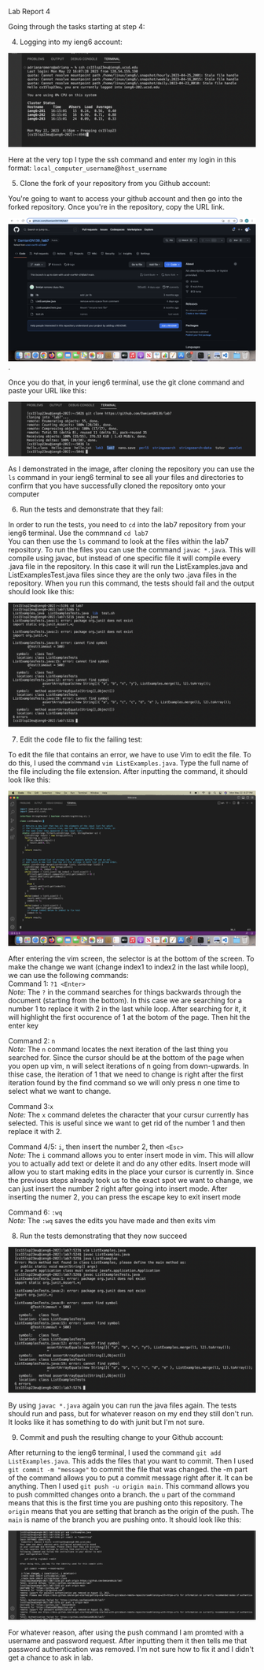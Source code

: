 Lab Report 4   


Going through the tasks starting at step 4:  

4. Logging into my ieng6 account:  

![step1](https://github.com/DamianGN136/cse15l-lab-reports/blob/main/Screen%20Shot%202023-05-22%20at%204.17.08%20PM.png)

Here at the very top I type the ssh command and enter my login in this format: `local_computer_username`@`host_username`  

5. Clone the fork of your repository from you Github account:  

You're going to want to access your github account and then go into the forked repository. Once you're in the repository, copy the URL link.    

![step2](https://github.com/DamianGN136/cse15l-lab-reports/blob/main/Screen%20Shot%202023-05-22%20at%204.49.39%20PM.png). 

Once you do that, in your ieng6 terminal, use the git clone command and paste your URL like this:  

![ste1](https://github.com/DamianGN136/cse15l-lab-reports/blob/main/Screen%20Shot%202023-05-22%20at%204.54.47%20PM.png)  

As I demonstrated in the image, after cloning the repository you can use the `ls` command in your ieng6 terminal to see all your files and directories to confirm that you have successfully cloned the repository onto your computer   

6. Run the tests and demonstrate that they fail:  

In order to run the tests, you need to `cd` into the lab7 repository from your ieng6 terminal. Use the commnand `cd lab7`  
You can then use the `ls` command to look at the files within the lab7 repository. To run the files you can use the command `javac *.java`. This will compile using javac, but instead of one specific file it will compile every .java file in the repository. In this case it will run the ListExamples.java and ListExamplesTest.java files since they are the only two .java files in the repository. When you run this command, the tests should fail and the output should look like this:  

![step3](https://github.com/DamianGN136/cse15l-lab-reports/blob/main/Screen%20Shot%202023-05-22%20at%205.34.03%20PM.png)  

7. Edit the code file to fix the failing test:  

To edit the file that contains an error, we have to use Vim to edit the file. To do this, I used the command `vim ListExamples.java`. Type the full name of the file including the file extension. After inputting the command, it should look like this:  

![step4](https://github.com/DamianGN136/cse15l-lab-reports/blob/main/Screen%20Shot%202023-05-22%20at%206.27.32%20PM.png)  

After entering the vim screen, the selector is at the bottom of the screen. To make the change we want (change index1 to index2 in the last while loop), we can use the following commands:  
Command 1: `?1 <Enter>`  
  *Note:* The `?` in the command searches for things backwards through the document (starting from the bottom). In this case we are searching for a number 1 to replace it with 2 in the last while loop. After searching for it, it will highlight the first occurence of 1 at the botom of the page. Then hit the enter key  

Command 2: `n`  
   *Note:* The `n` command locates the next iteration of the last thing you searched for. Since the cursor should be at the bottom of the page when you open up vim, n will select iterations of n going from down-upwards. In thise case, the iteration of 1 that we need to change is right after the first iteration found by the find command so we will only press n one time to select what we want to change. 

Command 3:`x`  
   *Note:* The `x` command deletes the character that your cursur currently has selected. This is useful since we want to get rid of the number 1 and then replace it with 2.  
   
Command 4/5: `i`, then insert the number 2, then `<Esc>`  
   *Note:* The `i` command allows you to enter insert mode in vim. This will allow you to actually add text or delete it and do any other edits. Insert mode will allow you to start making edits in the place your cursor is currently in. Since the previous steps already took us to the exact spot we want to change, we can just insert the number 2 right after going into insert mode. After inserting the numer 2, you can press the escape key to exit insert mode  
   
Command 6: `:wq`  
   *Note:* The `:wq` saves the edits you have made and then exits vim  


8. Run the tests demonstrating that they now succeed  

![step5](https://github.com/DamianGN136/cse15l-lab-reports/blob/main/Screen%20Shot%202023-05-22%20at%207.23.53%20PM.png)  

By using `javac *.java` again you can run the java files again. The tests should run and pass, but for whatever reason on my end they still don't run. It looks like it has something to do with junit but I'm not sure.  

9. Commit and push the resulting change to your Github account:  

After returning to the ieng6 terminal, I used the command `git add ListExamples.java`. This adds the files that you want to commit. Then I used `git commit -m "message"` to commit the  file that was changed. the -m part of the command allows you to put a commit message right after it. It can be anything. Then I used `git push -u origin main`. This command allows you to push committed changes onto a branch. the `u` part of the command means that this is the first time you are pushing onto this repository. The `origin` means that you are setting that branch as the origin of the push. The `main` is name of the branch you are pushing onto. It should look like this:  

![step6](https://github.com/DamianGN136/cse15l-lab-reports/blob/main/Screen%20Shot%202023-05-22%20at%208.32.51%20PM.png)  

For whatever reason, after using the push command I am promted with a username and password request. After inputting them it then tells me that password authentication was removed. I'm not sure how to fix it and I didn't get a chance to ask in lab. 






